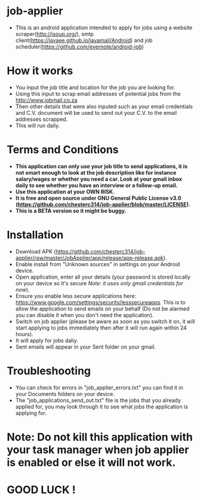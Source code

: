 # job-applier
* This is an android application intended to apply for jobs using a website scraper(http://jsoup.org/), smtp client(https://javaee.github.io/javamail/Android) and job scheduler(https://github.com/evernote/android-job)
# How it works
* You input the job title and location for the job you are looking for.
* Using this input to scrap email addresses of potential jobs from the http://www.jobmail.co.za
* Then other details that were also inputed such as your email credentials and C.V. document will be used to send out your C.V. to the email addresses scrapped.
* This will run daily.

# Terms and Conditions
* **This application can only use your job title to send applications, it is not smart enough to look at the job description like for instance salary/wages or whether you need a car. Look at your gmail inbox daily to see whether you have an interview or a follow-up email.**
* **Use this application at your OWN RISK.**
* **It is free and open source under GNU General Public License v3.0 (https://github.com/chesterc314/job-applier/blob/master/LICENSE).**
* **This is a BETA version so it might be buggy.**

# Installation
* Download APK (https://github.com/chesterc314/job-applier/raw/master/JobApplier/app/release/app-release.apk).
* Enable install from "Unknown sources" in settings on your Android device.
* Open application, enter all your details (your password is stored locally on your device so it's secure *Note: it uses only gmail credentials for now*). 
* Ensure you enable less secure applications here: https://www.google.com/settings/security/lesssecureapps. This is to allow the application to send emails on your behalf (Do not be alarmed you can disable it when you don't need the application).
* Switch on job applier (please be aware as soon as you switch it on, it will start applying to jobs immediately then after it will run again within 24 hours).
* It will apply for jobs daliy. 
* Sent emails will appear in your Sent folder on your gmail.

# Troubleshooting
* You can check for errors in "job_applier_errors.txt" you can find it in your Documents folders on your device.
* The "job_applications_send_out.txt" file is the jobs that you already applied for, you may look through it to see what jobs the application is applying for.

# Note: Do not kill this application with your task manager when job applier is enabled or else it will not work.

# GOOD LUCK !



